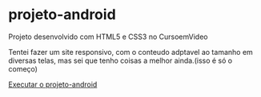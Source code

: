 # projeto-android
 Projeto desenvolvido com HTML5 e CSS3 no CursoemVideo

 Tentei fazer um site responsivo, com o conteudo adptavel ao tamanho em diversas telas, mas sei que tenho coisas a melhor ainda.(isso é só o começo)

<a href="https://vitorfidelis.github.io/projeto-android/index.html.html">Executar o projeto-android</a>